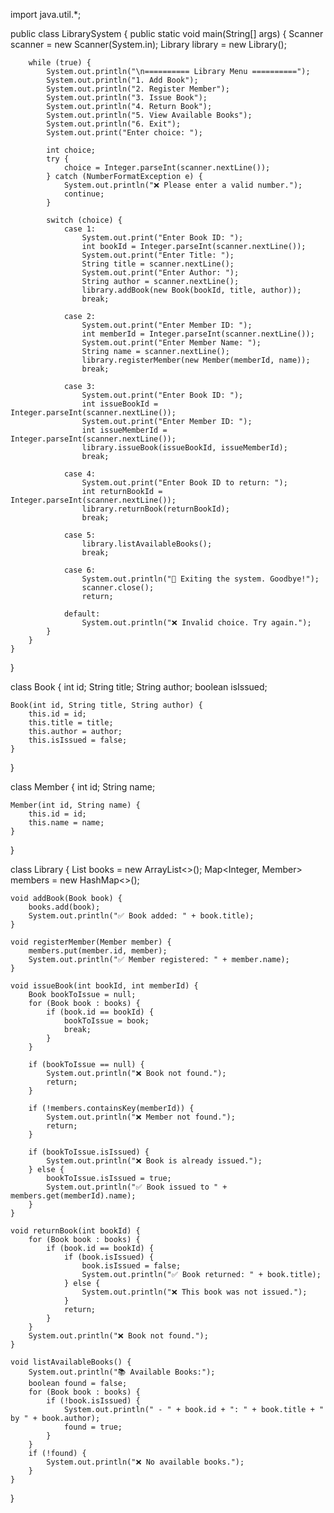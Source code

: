 import java.util.*;

public class LibrarySystem {
    public static void main(String[] args) {
        Scanner scanner = new Scanner(System.in);
        Library library = new Library();

        while (true) {
            System.out.println("\n========== Library Menu ==========");
            System.out.println("1. Add Book");
            System.out.println("2. Register Member");
            System.out.println("3. Issue Book");
            System.out.println("4. Return Book");
            System.out.println("5. View Available Books");
            System.out.println("6. Exit");
            System.out.print("Enter choice: ");
            
            int choice;
            try {
                choice = Integer.parseInt(scanner.nextLine());
            } catch (NumberFormatException e) {
                System.out.println("❌ Please enter a valid number.");
                continue;
            }

            switch (choice) {
                case 1:
                    System.out.print("Enter Book ID: ");
                    int bookId = Integer.parseInt(scanner.nextLine());
                    System.out.print("Enter Title: ");
                    String title = scanner.nextLine();
                    System.out.print("Enter Author: ");
                    String author = scanner.nextLine();
                    library.addBook(new Book(bookId, title, author));
                    break;

                case 2:
                    System.out.print("Enter Member ID: ");
                    int memberId = Integer.parseInt(scanner.nextLine());
                    System.out.print("Enter Member Name: ");
                    String name = scanner.nextLine();
                    library.registerMember(new Member(memberId, name));
                    break;

                case 3:
                    System.out.print("Enter Book ID: ");
                    int issueBookId = Integer.parseInt(scanner.nextLine());
                    System.out.print("Enter Member ID: ");
                    int issueMemberId = Integer.parseInt(scanner.nextLine());
                    library.issueBook(issueBookId, issueMemberId);
                    break;

                case 4:
                    System.out.print("Enter Book ID to return: ");
                    int returnBookId = Integer.parseInt(scanner.nextLine());
                    library.returnBook(returnBookId);
                    break;

                case 5:
                    library.listAvailableBooks();
                    break;

                case 6:
                    System.out.println("👋 Exiting the system. Goodbye!");
                    scanner.close();
                    return;

                default:
                    System.out.println("❌ Invalid choice. Try again.");
            }
        }
    }
}

class Book {
    int id;
    String title;
    String author;
    boolean isIssued;

    Book(int id, String title, String author) {
        this.id = id;
        this.title = title;
        this.author = author;
        this.isIssued = false;
    }
}

class Member {
    int id;
    String name;

    Member(int id, String name) {
        this.id = id;
        this.name = name;
    }
}

class Library {
    List<Book> books = new ArrayList<>();
    Map<Integer, Member> members = new HashMap<>();

    void addBook(Book book) {
        books.add(book);
        System.out.println("✅ Book added: " + book.title);
    }

    void registerMember(Member member) {
        members.put(member.id, member);
        System.out.println("✅ Member registered: " + member.name);
    }

    void issueBook(int bookId, int memberId) {
        Book bookToIssue = null;
        for (Book book : books) {
            if (book.id == bookId) {
                bookToIssue = book;
                break;
            }
        }

        if (bookToIssue == null) {
            System.out.println("❌ Book not found.");
            return;
        }

        if (!members.containsKey(memberId)) {
            System.out.println("❌ Member not found.");
            return;
        }

        if (bookToIssue.isIssued) {
            System.out.println("❌ Book is already issued.");
        } else {
            bookToIssue.isIssued = true;
            System.out.println("✅ Book issued to " + members.get(memberId).name);
        }
    }

    void returnBook(int bookId) {
        for (Book book : books) {
            if (book.id == bookId) {
                if (book.isIssued) {
                    book.isIssued = false;
                    System.out.println("✅ Book returned: " + book.title);
                } else {
                    System.out.println("❌ This book was not issued.");
                }
                return;
            }
        }
        System.out.println("❌ Book not found.");
    }

    void listAvailableBooks() {
        System.out.println("📚 Available Books:");
        boolean found = false;
        for (Book book : books) {
            if (!book.isIssued) {
                System.out.println(" - " + book.id + ": " + book.title + " by " + book.author);
                found = true;
            }
        }
        if (!found) {
            System.out.println("❌ No available books.");
        }
    }
}
